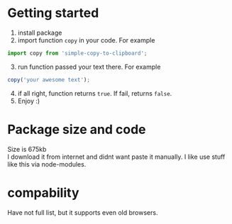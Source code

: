 # Getting started
1. install package
2. import function `copy` in your code. For example
```js
import copy from 'simple-copy-to-clipboard';
```
3. run function passed your text there. For example
```js
copy('your awesome text');
```
4. if all right, function returns `true`. If fail, returns `false`.
5. Enjoy :)

# Package size and code
Size is 675kb
<br>
I download it from internet and didnt want paste it manually. I like use stuff like this via node-modules.

# compability
Have not full list, but it supports even old browsers.